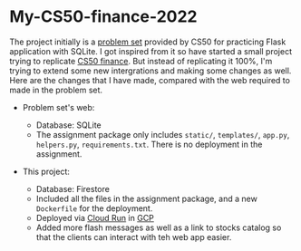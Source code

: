# My-CS50-finance-2022

The project initially is a [problem set](https://cs50.harvard.edu/x/2022/psets/9/finance/) provided by CS50
for practicing Flask application with SQLite.
I got inspired from it so have started a small project trying to replicate [CS50 finance](https://finance.cs50.net).
But instead of replicating it 100%, I'm trying to extend some new intergrations and making some changes as well. Here
are the changes that I have made, compared with the web required to made in the problem set.
- Problem set's web:

    + Database: SQLite 
    + The assignment package only includes <code>static/</code>, <code>templates/</code>, <code>app.py</code>,
    <code>helpers.py</code>, <code>requirements.txt</code>. There is no deployment in the assignment.

- This project:

    + Database: Firestore
    + Included all the files in the assignment package, and a new <code>Dockerfile</code> for the deployment.
    + Deployed via [Cloud Run](https://cloud.google.com/run) in [GCP](https://cloud.google.com)
    + Added more flash messages as well as a link to stocks catalog so that the clients can interact with teh web app
    easier.
